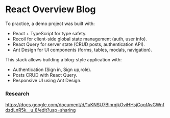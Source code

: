 # React Overview Blog

To practice, a demo project was built with:

- React + TypeScript for type safety.
- Recoil for client-side global state management (auth, user info).
- React Query for server state (CRUD posts, authentication API).
- Ant Design for UI components (forms, tables, modals, navigation).

This stack allows building a blog-style application with:

- Authentication (Sign in, Sign up,role). 
- Posts CRUD with React Query.
- Responsive UI using Ant Design.

### Research

https://docs.google.com/document/d/1uKNSU7BlnrqjkOviHHsjCoqfAvGWnfdzdLnR5k__u_8/edit?usp=sharing
